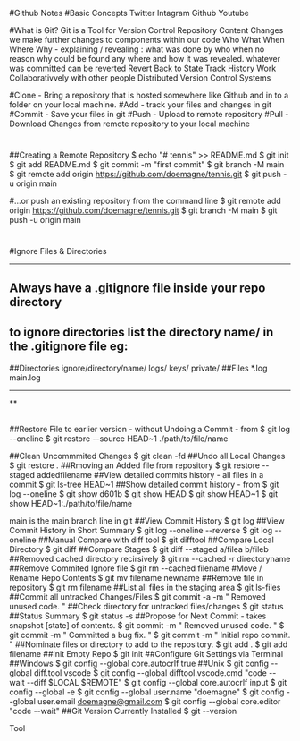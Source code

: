 #Github Notes
#Basic Concepts
Twitter
Intagram
Github
Youtube

#What is Git?
Git is a Tool for Version Control
	Repository
		Content Changes
		we make further changes to components within our code
			Who What When Where Why - 
			explaining / revealing : 
				what was done by 
					who 
						when no reason 
							why could be found any 
								where and 
									how it was revealed.
		whatever was committed can be reverted
	Revert Back to State
	Track History
	Work Collaborativvely with other people
	Distributed Version Control Systems

	
#Clone - Bring a repository that is hosted somewhere like Github and in to a folder on your local machine.
#Add - track your files and changes in git
#Commit - Save your files in git
#Push - Upload to remote repository
#Pull - Download Changes from remote repository to your local machine
#

##Creating a Remote Repository
 $ echo "# tennis" >> README.md
 $ git init
 $ git add README.md
 $ git commit -m "first commit"
 $ git branch -M main
 $ git remote add origin https://github.com/doemagne/tennis.git
 $ git push -u origin main

#…or push an existing repository from the command line
 $ git remote add origin https://github.com/doemagne/tennis.git
 $ git branch -M main
 $ git push -u origin main

#
#Ignore Files & Directories
___

## Always have a .gitignore file inside your repo directory
## to ignore directories list the directory name/ in the .gitignore file eg:
##Directories
ignore/directory/name/
logs/
keys/
private/
##Files
*.log
main.log


___
**
##
##Restore File to earlier version - without Undoing a Commit - from $ git log --oneline
 $ git restore --source HEAD~1 ./path/to/file/name

##Clean Uncommmited Changes
 $ git clean -fd
##Undo all Local Changes
 $ git restore .
##Rmoving an Added file from repository
 $ git restore --staged addedfilename
##View detailed commits history - all files in a commit
 $ git ls-tree HEAD~1
##Show detailed commit history - from $ git log --oneline
 $ git show d601b
 $ git show HEAD
 $ git show HEAD~1
 $ git show HEAD~1:./path/to/file/name

main is the main branch line in git
##View Commit History
 $ git log
##View Commit History in Short Summary
 $ git log --oneline --reverse
 $ git log --oneline
##Manual Compare with diff tool
 $ git difftool 
##Compare Local Directory
 $ git diff 
##Compare Stages
 $ git diff --staged a/filea b/fileb
##Removed cached directory recirsively
 $ git rm --cached -r directoryname
##Remove Commited Ignore file
 $ git rm --cached filename
#Move / Rename Repo Contents
 $ git mv filename newname
##Remove file in repository
 $ git rm filename
##List all files in the staging area
 $ git ls-files
##Commit all untracked Changes/Files
 $ git commit -a -m " Removed unused code. "
##Check directory for untracked files/changes
 $ git status
##Status Summary
 $ git status -s
##Propose for Next Commit - takes snapshot [state] of contents.
 $ git commit -m " Removed unused code. "
 $ git commit -m " Committed a bug fix. "
 $ git commit -m " Initial repo commit. "
##Nominate files or directory to add to the repository.
 $ git add .
 $ git add filename
##Init Empty Repo
 $ git init
##Configure Git Settings via Terminal
##Windows
 $ git config --global core.autocrlf true 
##Unix
 $ git config --global diff.tool vscode
 $ git config --global difftool.vscode.cmd "code --wait --diff $LOCAL $REMOTE"
 $ git config --global core.autocrlf input
 $ git config --global -e
 $ git config --global user.name "doemagne"
 $ git config --global user.email doemagne@gmail.com
 $ git config --global core.editor "code --wait"
##Git Version Currently Installed
 $ git --version

Tool

